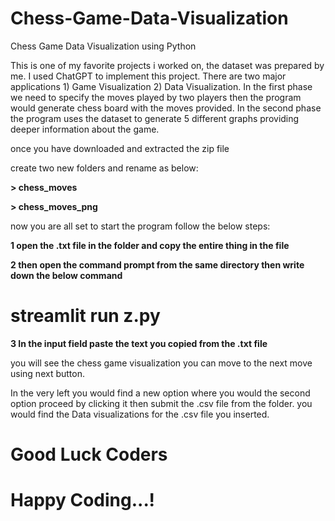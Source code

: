 # Chess-Game-Data-Visualization
Chess Game Data Visualization using Python

This is one of my favorite projects i worked on, the dataset was prepared by me. I used ChatGPT to implement this project. There are two major applications 1) Game Visualization 2) Data Visualization. In the first phase we need to specify the moves played by two players then the program would generate chess board with the moves provided. In the second phase the program uses the dataset to generate 5 different graphs providing deeper information about the game.

once you have downloaded and extracted the zip file

create two new folders and rename as below:

**> chess_moves**

**> chess_moves_png**

now you are all set to start the program follow the below steps:

**1 open the .txt file in the folder and copy the entire thing in the file**

**2 then open the command prompt from the same directory then write down the below command**

# streamlit run z.py

**3 In the input field paste the text you copied from the .txt file**

you will see the chess game visualization you can move to the next move using next button.

In the very left you would find a new option where you would the second option proceed by clicking it then submit the .csv file from the folder. you would find the Data visualizations for the .csv file you inserted.

# Good Luck Coders

# Happy Coding...!
